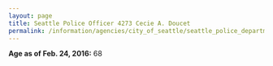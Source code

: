 ```yaml
---
layout: page
title: Seattle Police Officer 4273 Cecie A. Doucet
permalink: /information/agencies/city_of_seattle/seattle_police_department/copbook/4273/
---
```


**Age as of Feb. 24, 2016:** 68
